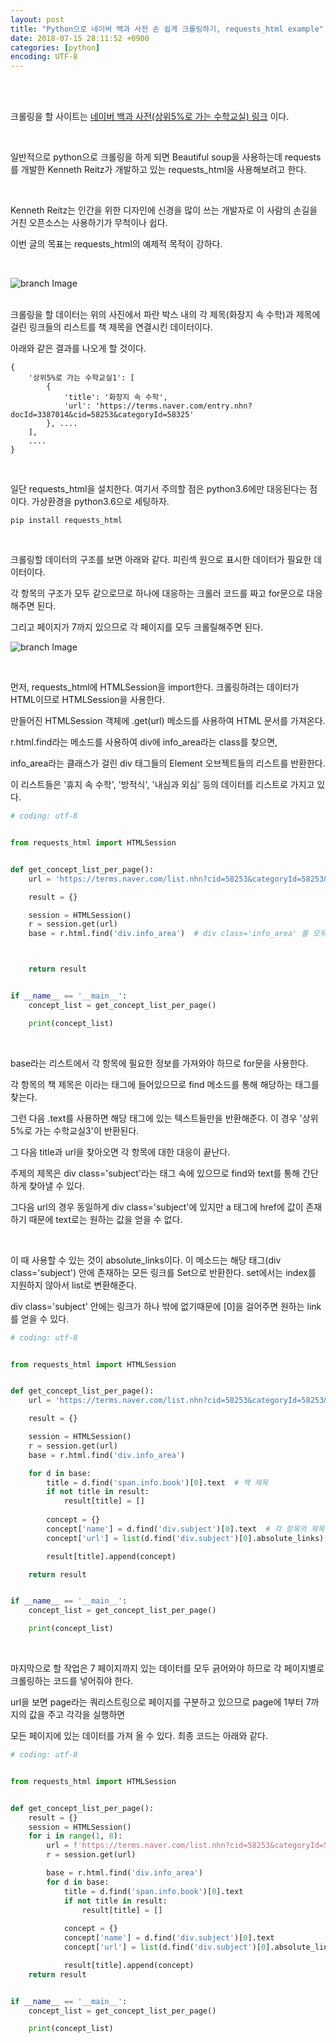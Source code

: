 ```yaml
---
layout: post
title: "Python으로 네이버 백과 사전 손 쉽게 크롤링하기, requests_html example"
date: 2018-07-15 28:11:52 +0900
categories: [python]
encoding: UTF-8
---
```


<br>
<br>


크롤링을 할 사이트는 
[네이버 백과 사전(상위5%로 가는 수학교실) 링크](https://terms.naver.com/list.nhn?cid=58253&categoryId=58253) 이다. 

<br>

일반적으로 python으로 크롤링을 하게 되면 Beautiful soup을 사용하는데 requests를 개발한 Kenneth Reitz가 개발하고 있는
requests_html을 사용해보려고 한다. 

<br>

Kenneth Reitz는 인간을 위한 디자인에 신경을 많이 쓰는 개발자로 이 사람의 손길을 거친 오픈소스는 사용하기가 무척이나 쉽다. 

이번 글의 목표는 requests_html의 예제적 목적이 강하다. 

<br>

![branch Image](https://raw.githubusercontent.com/lee-seul/lee-seul.github.com/master/static/img/_posts/requests_html_01.png)


<br>
크롤링을 할 데이터는 위의 사진에서 파란 박스 내의 각 제목(화장지 속 수학)과 제목에 걸린 링크들의 리스트를 책 제목을 연결시킨 데이터이다. 


아래와 같은 결과를 나오게 할 것이다. 


```shell
{
    '상위5%로 가는 수학교실1': [
        {
            'title': '화장지 속 수학',
            'url': 'https://terms.naver.com/entry.nhn?docId=3387014&cid=58253&categoryId=58325'    
        }, ....
    ],
    ....
}
```

<br>


일단 requests_html을 설치한다. 여기서 주의할 점은 python3.6에만 대응된다는 점이다. 가상환경을 python3.6으로 세팅하자. 


```shell
pip install requests_html 
```

<br>


크롤링할 데이터의 구조를 보면 아래와 같다. 피린섹 원으로 표시한 데이터가 필요한 데이터이다. 

각 항목의 구조가 모두 같으로므로 하나에 대응하는 크롤러 코드를 짜고 for문으로 대응해주면 된다. 

그리고 페이지가 7까지 있으므로 각 페이지를 모두 크롤릴해주면 된다. 

![branch Image](https://raw.githubusercontent.com/lee-seul/lee-seul.github.com/master/static/img/_posts/requests_html_02.png)


<br>


먼저, requests_html에 HTMLSession을 import한다. 크롤링하려는 데이터가 HTML이므로 HTMLSession을 사용한다. 

만들어진 HTMLSession 객체에 .get(url) 메소드를 사용하여 HTML 문서를 가져온다. 

r.html.find라는 메소드를 사용하여 div에 info_area라는 class를 찾으면, 

info_area라는 클래스가 걸린 div 태그들의 Element 오브젝트들의 리스트를 반환한다. 

이 리스트들은 '휴지 속 수학', '방적식', '내심과 외심' 등의 데이터를 리스트로 가지고 있다. 


```python
# coding: utf-8


from requests_html import HTMLSession


def get_concept_list_per_page():
    url = 'https://terms.naver.com/list.nhn?cid=58253&categoryId=58253&page=1' 

    result = {}

    session = HTMLSession()
    r = session.get(url)    
    base = r.html.find('div.info_area')  # div class='info_area' 를 모두 찾아라 



    return result


if __name__ == '__main__':
    concept_list = get_concept_list_per_page()

    print(concept_list)
```

<br>

base라는 리스트에서 각 항목에 필요한 정보를 가져와야 하므로 for문을 사용한다. 

각 항목의 책 제목은 <span class='info book'>이라는 태그에 들어있으므로 find 메소드를 통해 해당하는 태그를 찾는다.

그런 다음 .text를 사용하면 해당 태그에 있는 텍스트들만을 반환해준다. 이 경우 '상위5%로 가는 수학교실3'이 반환된다. 


그 다음 title과 url을 찾아오면 각 항목에 대한 대응이 끝난다.

주제의 제목은 div class='subject'라는 태그 속에 있으므로 find와 text를 통해 간단하게 찾아낼 수 있다.

그다음 url의 경우 동일하게 div class='subject'에 있지만 a 태그에 href에 값이 존재하기 때문에 text로는 원하는 값을 얻을 수 없다. 

<br>

이 때 사용할 수 있는 것이 absolute_links이다. 이 메소드는 해당 태그(div class='subject') 안에 존재하는 모든 링크를 Set으로 반환한다. set에서는 index를 지원하지 않아서 list로 변환해준다. 

div class='subject' 안에는 링크가 하나 밖에 없기때문에 [0]을 걸어주면 원하는 link를 얻을 수 있다. 


```python
# coding: utf-8


from requests_html import HTMLSession


def get_concept_list_per_page():
    url = 'https://terms.naver.com/list.nhn?cid=58253&categoryId=58253&page=1' 

    result = {}

    session = HTMLSession()
    r = session.get(url)    
    base = r.html.find('div.info_area')  

    for d in base:
        title = d.find('span.info.book')[0].text  # 책 제목 
        if not title in result:
            result[title] = []
        
        concept = {}
        concept['name'] = d.find('div.subject')[0].text  # 각 항목의 제목 
        concept['url'] = list(d.find('div.subject')[0].absolute_links)[0] # 각 항목의 url

        result[title].append(concept)    

    return result


if __name__ == '__main__':
    concept_list = get_concept_list_per_page()

    print(concept_list)
```


<br>

마지막으로 할 작업은 7 페이지까지 있는 데이터를 모두 긁어와야 하므로 각 페이지별로 크롤링하는 코드를 넣어줘야 한다.

url을 보면 page라는 쿼리스트링으로 페이지를 구분하고 있으므로 page에 1부터 7까지의 값을 주고 각각을 실행하면 

모든 페이지에 있는 데이터를 가져 올 수 있다. 최종 코드는 아래와 같다. 

```python
# coding: utf-8


from requests_html import HTMLSession


def get_concept_list_per_page():
    result = {}
    session = HTMLSession()
    for i in range(1, 8):
        url = f'https://terms.naver.com/list.nhn?cid=58253&categoryId=58253&page={i}'
        r = session.get(url)    

        base = r.html.find('div.info_area')
        for d in base:
            title = d.find('span.info.book')[0].text
            if not title in result:
                result[title] = []
            
            concept = {}
            concept['name'] = d.find('div.subject')[0].text
            concept['url'] = list(d.find('div.subject')[0].absolute_links)[0]

            result[title].append(concept)
    return result


if __name__ == '__main__':
    concept_list = get_concept_list_per_page()

    print(concept_list)
```



<br>
<br>
<br>
